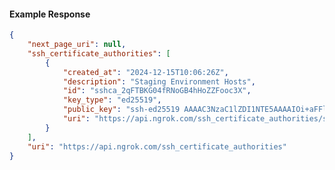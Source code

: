 <!-- Code generated for API Clients. DO NOT EDIT. -->

#### Example Response

```json
{
	"next_page_uri": null,
	"ssh_certificate_authorities": [
		{
			"created_at": "2024-12-15T10:06:26Z",
			"description": "Staging Environment Hosts",
			"id": "sshca_2qFTBKG04fRNoGB4hHoZZFooc3X",
			"key_type": "ed25519",
			"public_key": "ssh-ed25519 AAAAC3NzaC1lZDI1NTE5AAAAIOi+aFFlyEAFJ/eVP2lcOvj8tguYszn0kIJp5GjPbJK7",
			"uri": "https://api.ngrok.com/ssh_certificate_authorities/sshca_2qFTBKG04fRNoGB4hHoZZFooc3X"
		}
	],
	"uri": "https://api.ngrok.com/ssh_certificate_authorities"
}
```
